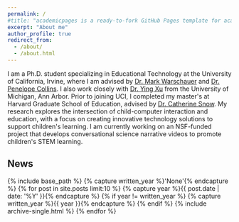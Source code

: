 ```yaml
---
permalink: /
#title: "academicpages is a ready-to-fork GitHub Pages template for academic personal websites"
excerpt: "About me"
author_profile: true
redirect_from: 
  - /about/
  - /about.html
---
```


I am a Ph.D. student specializing in Educational Technology at the University of California, Irvine, where I am advised by [Dr. Mark Warschauer](http://markwarschauer.com/) and [Dr. Penelope Collins](https://sites.google.com/uci.edu/penelopecollins/home). I also work closely with [Dr. Ying Xu](https://ying-xu.com/) from the University of Michigan, Ann Arbor. Prior to joining UCI, I completed my master's at Harvard Graduate School of Education, advised by [Dr. Catherine Snow](https://www.gse.harvard.edu/directory/faculty/catherine-snow). My research explores the intersection of child-computer interaction and education, with a focus on creating innovative technology solutions to support children's learning. I am currently working on an NSF-funded project that develops conversational science narrative videos to promote children's STEM learning. 

## News
{% include base_path %}
{% capture written_year %}'None'{% endcapture %}
{% for post in site.posts limit:10 %}
  {% capture year %}{{ post.date | date: '%Y' }}{% endcapture %}
  {% if year != written_year %}
    {% capture written_year %}{{ year }}{% endcapture %}
  {% endif %}
  {% include archive-single.html %}
{% endfor %}

